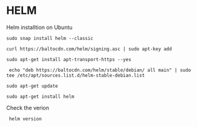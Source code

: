 # HELM
Helm installtion on Ubuntu
```
sudo snap install helm --classic
```
```
curl https://baltocdn.com/helm/signing.asc | sudo apt-key add
```
```
sudo apt-get install apt-transport-https --yes
```
```
 echo "deb https://baltocdn.com/helm/stable/debian/ all main" | sudo tee /etc/apt/sources.list.d/helm-stable-debian.list
 ```
 ```
 sudo apt-get update
 ```
 ```
 sudo apt-get install helm
 ```
 
 Check the verion 
 
 ```
  helm version
  ```
